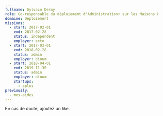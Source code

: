 ```yaml
---
fullname: Sylvain Dermy
role: Co-responsable du déploiement d'Administration+ sur les Maisons France Service
domaine: Déploiement
missions:
  - start: 2017-02-01
    end: 2017-02-28
    status: independent
    employer: octo
  - start: 2017-03-01
    end: 2018-02-28
    status: admin
    employer: dinum
  - start: 2018-04-01
    end: 2019-11-30
    status: admin
    employer: dinum
    startups:
      - aplus
previously:
  - mes-aides
---
```

En cas de doute, ajoutez un like.